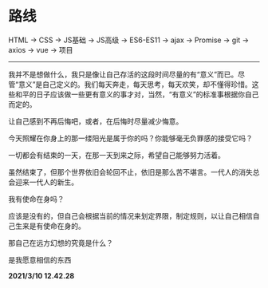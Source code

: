 # 路线
HTML -> CSS -> JS基础 -> JS高级 -> ES6-ES11 -> ajax -> Promise -> git -> axios -> vue -> 项目

---

我并不是想做什么，我只是像让自己存活的这段时间尽量的有“意义”而已。尽管“意义”是自己定义的。我们每天奔走，每天思考，每天欢笑，却不懂得珍惜。这些和平的日子应该做一些更有意义的事才对，当然，“有意义”的标准事根据你自己而定的。

让自己感到不再后悔吧，或者，在后悔时尽量减少悔意。

今天照耀在你身上的那一缕阳光是属于你的吗？你能够毫无负罪感的接受它吗？

一切都会有结束的一天，在那一天到来之际，希望自己能够努力活着。

虽然结束了，但那个世界依旧会轮回不止，依旧是那么苦不堪言。一代人的消失总会迎来一代人的新生。

我有使命在身吗？

应该是没有的，但自己会根据当前的情况来划定界限，制定规则，以让自己相信自己生来是有使命在身的。

那自己在远方幻想的究竟是什么？

是我愿意相信的东西


**2021/3/10 12.42.28**